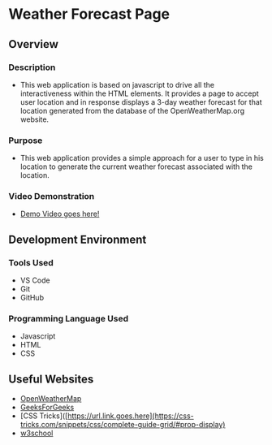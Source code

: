 # Weather Forecast Page

## Overview

### Description
- This web application is based on javascript to drive all the interactiveness within the HTML elements. It provides a page to accept user location and in response displays a 3-day weather forecast for that location generated from the database of the OpenWeatherMap.org website.

### Purpose
- This web application provides a simple approach for a user to type in his location to generate the current weather forecast associated with the location.

### Video Demonstration
- [Demo Video goes here!](http://youtube.link.goes.here)

## Development Environment

### Tools Used
- VS Code
- Git
- GitHub

### Programming Language Used
- Javascript
- HTML
- CSS

## Useful Websites
* [OpenWeatherMap](https://openweathermap.org)
* [GeeksForGeeks](http://www.geeksforgeeks.org/build-a-weather-app-in-html-css-javascript/)
* [CSS Tricks]([https://url.link.goes.here](https://css-tricks.com/snippets/css/complete-guide-grid/#prop-display)
* [w3school](https://www.w3schools.com/html/html_css.asp)
